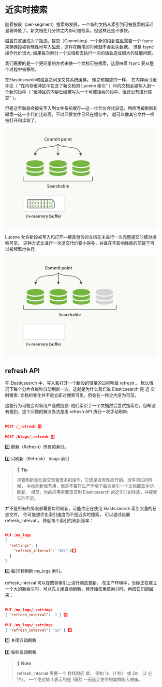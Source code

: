 # 近实时搜索

随着按段（per-segment）搜索的发展，一个新的文档从索引到可被搜索的延迟显著降低了。新文档在几分钟之内即可被检索，但这样还是不够快。

磁盘在这里成为了瓶颈。提交（Commiting）一个新的段到磁盘需要一个 fsync 来确保段被物理性地写入磁盘，这样在断电的时候就不会丢失数据。 但是 fsync 操作代价很大; 如果每次索引一个文档都去执行一次的话会造成很大的性能问题。

我们需要的是一个更轻量的方式来使一个文档可被搜索，这意味着 fsync 要从整个过程中被移除。

在Elasticsearch和磁盘之间是文件系统缓存。 像之前描述的一样， 在内存索引缓冲区（ “在内存缓冲区中包含了新文档的 Lucene 索引” ）中的文档会被写入到一个新的段中（ “缓冲区的内容已经被写入一个可被搜索的段中，但还没有进行提交” ）。

 但是这里新段会被先写入到文件系统缓存—​这一步代价会比较低，稍后再被刷新到磁盘—​这一步代价比较高。不过只要文件已经在缓存中， 就可以像其它文件一样被打开和读取了。
 
 ![在内存缓冲区中包含了新文档的 Lucene 索引](https://github.com/Kua-Fu/blog-book-images/blob/main/elastic/basic/elas_1104.png?raw=true)
 
 Lucene 允许新段被写入和打开—​使其包含的文档在未进行一次完整提交时便对搜索可见。 这种方式比进行一次提交代价要小得多，并且在不影响性能的前提下可以被频繁地执行。

![缓冲区的内容已经被写入一个可被搜索的段中，但还没有进行提交](https://github.com/Kua-Fu/blog-book-images/blob/main/elastic/basic/elas_1105.png?raw=true)

## refresh API

在 Elasticsearch 中，写入和打开一个新段的轻量的过程叫做 refresh 。 默认情况下每个分片会每秒自动刷新一次。这就是为什么我们说 Elasticsearch 是 近 实时搜索: 文档的变化并不是立即对搜索可见，但会在一秒之内变为可见。

这些行为可能会对新用户造成困惑: 他们索引了一个文档然后尝试搜索它，但却没有搜到。这个问题的解决办法是用 refresh API 执行一次手动刷新:

```json

POST /_refresh 0️⃣

POST /blogs/_refresh 1️⃣

```

0️⃣ 刷新（Refresh）所有的索引。

1️⃣ 只刷新（Refresh） blogs 索引

> 🦐 **Tip**
>
> 尽管刷新是比提交轻量很多的操作，它还是会有性能开销。当写测试的时候， 手动刷新很有用，但是不要在生产环境下每次索引一个文档都去手动刷新。 相反，你的应用需要意识到 Elasticsearch 的近实时的性质，并接受它的不足。

并不是所有的情况都需要每秒刷新。可能你正在使用 Elasticsearch 索引大量的日志文件， 你可能想优化索引速度而不是近实时搜索， 可以通过设置 refresh_interval ， 降低每个索引的刷新频率：

```json

PUT /my_logs
{
  "settings": {
    "refresh_interval": "30s" 0️⃣
  }
}

```

0️⃣ 每30秒刷新 my_logs 索引。

refresh_interval 可以在既存索引上进行动态更新。 在生产环境中，当你正在建立一个大的新索引时，可以先关闭自动刷新，待开始使用该索引时，再把它们调回来：

```json

PUT /my_logs/_settings
{ "refresh_interval": -1 } 0️⃣

PUT /my_logs/_settings
{ "refresh_interval": "1s" } 1️⃣

```

0️⃣ 关闭自动刷新

1️⃣ 每秒自动刷新

> 🦉 **Note**
>
> refresh_interval 需要一个 持续时间 值， 例如 1s （1 秒） 或 2m （2 分钟）。 一个绝对值 1 表示的是 1毫秒 --无疑会使你的集群陷入瘫痪。
